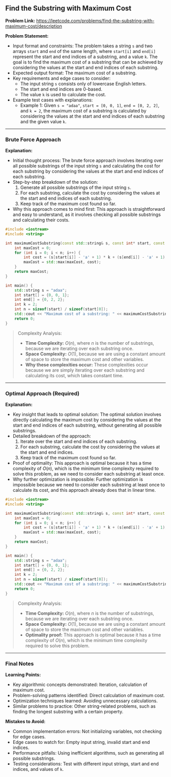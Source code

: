 ## Find the Substring with Maximum Cost
**Problem Link:** https://leetcode.com/problems/find-the-substring-with-maximum-cost/description

**Problem Statement:**
- Input format and constraints: The problem takes a string `s` and two arrays `start` and `end` of the same length, where `start[i]` and `end[i]` represent the start and end indices of a substring, and a value `k`. The goal is to find the maximum cost of a substring that can be achieved by considering the values at the start and end indices of each substring.
- Expected output format: The maximum cost of a substring.
- Key requirements and edge cases to consider: 
    - The input string `s` consists only of lowercase English letters.
    - The start and end indices are 0-based.
    - The value `k` is used to calculate the cost.
- Example test cases with explanations:
    - Example 1: Given `s = "adaa"`, `start = [0, 0, 1]`, `end = [0, 2, 2]`, and `k = 2`, the maximum cost of a substring is calculated by considering the values at the start and end indices of each substring and the given value `k`.

---

### Brute Force Approach

**Explanation:**
- Initial thought process: The brute force approach involves iterating over all possible substrings of the input string `s` and calculating the cost for each substring by considering the values at the start and end indices of each substring.
- Step-by-step breakdown of the solution:
    1. Generate all possible substrings of the input string `s`.
    2. For each substring, calculate the cost by considering the values at the start and end indices of each substring.
    3. Keep track of the maximum cost found so far.
- Why this approach comes to mind first: This approach is straightforward and easy to understand, as it involves checking all possible substrings and calculating their costs.

```cpp
#include <iostream>
#include <string>

int maximumCostSubstring(const std::string& s, const int* start, const int* end, int k, int n) {
    int maxCost = 0;
    for (int i = 0; i < n; i++) {
        int cost = (s[start[i]] - 'a' + 1) * k + (s[end[i]] - 'a' + 1);
        maxCost = std::max(maxCost, cost);
    }
    return maxCost;
}

int main() {
    std::string s = "adaa";
    int start[] = {0, 0, 1};
    int end[] = {0, 2, 2};
    int k = 2;
    int n = sizeof(start) / sizeof(start[0]);
    std::cout << "Maximum cost of a substring: " << maximumCostSubstring(s, start, end, k, n) << std::endl;
    return 0;
}
```

> Complexity Analysis:
> - **Time Complexity:** $O(n)$, where $n$ is the number of substrings, because we are iterating over each substring once.
> - **Space Complexity:** $O(1)$, because we are using a constant amount of space to store the maximum cost and other variables.
> - **Why these complexities occur:** These complexities occur because we are simply iterating over each substring and calculating its cost, which takes constant time.

---

### Optimal Approach (Required)

**Explanation:**
- Key insight that leads to optimal solution: The optimal solution involves directly calculating the maximum cost by considering the values at the start and end indices of each substring, without generating all possible substrings.
- Detailed breakdown of the approach:
    1. Iterate over the start and end indices of each substring.
    2. For each substring, calculate the cost by considering the values at the start and end indices.
    3. Keep track of the maximum cost found so far.
- Proof of optimality: This approach is optimal because it has a time complexity of $O(n)$, which is the minimum time complexity required to solve this problem, as we need to consider each substring at least once.
- Why further optimization is impossible: Further optimization is impossible because we need to consider each substring at least once to calculate its cost, and this approach already does that in linear time.

```cpp
#include <iostream>
#include <string>

int maximumCostSubstring(const std::string& s, const int* start, const int* end, int k, int n) {
    int maxCost = 0;
    for (int i = 0; i < n; i++) {
        int cost = (s[start[i]] - 'a' + 1) * k + (s[end[i]] - 'a' + 1);
        maxCost = std::max(maxCost, cost);
    }
    return maxCost;
}

int main() {
    std::string s = "adaa";
    int start[] = {0, 0, 1};
    int end[] = {0, 2, 2};
    int k = 2;
    int n = sizeof(start) / sizeof(start[0]);
    std::cout << "Maximum cost of a substring: " << maximumCostSubstring(s, start, end, k, n) << std::endl;
    return 0;
}
```

> Complexity Analysis:
> - **Time Complexity:** $O(n)$, where $n$ is the number of substrings, because we are iterating over each substring once.
> - **Space Complexity:** $O(1)$, because we are using a constant amount of space to store the maximum cost and other variables.
> - **Optimality proof:** This approach is optimal because it has a time complexity of $O(n)$, which is the minimum time complexity required to solve this problem.

---

### Final Notes

**Learning Points:**
- Key algorithmic concepts demonstrated: Iteration, calculation of maximum cost.
- Problem-solving patterns identified: Direct calculation of maximum cost.
- Optimization techniques learned: Avoiding unnecessary calculations.
- Similar problems to practice: Other string-related problems, such as finding the longest substring with a certain property.

**Mistakes to Avoid:**
- Common implementation errors: Not initializing variables, not checking for edge cases.
- Edge cases to watch for: Empty input string, invalid start and end indices.
- Performance pitfalls: Using inefficient algorithms, such as generating all possible substrings.
- Testing considerations: Test with different input strings, start and end indices, and values of `k`.